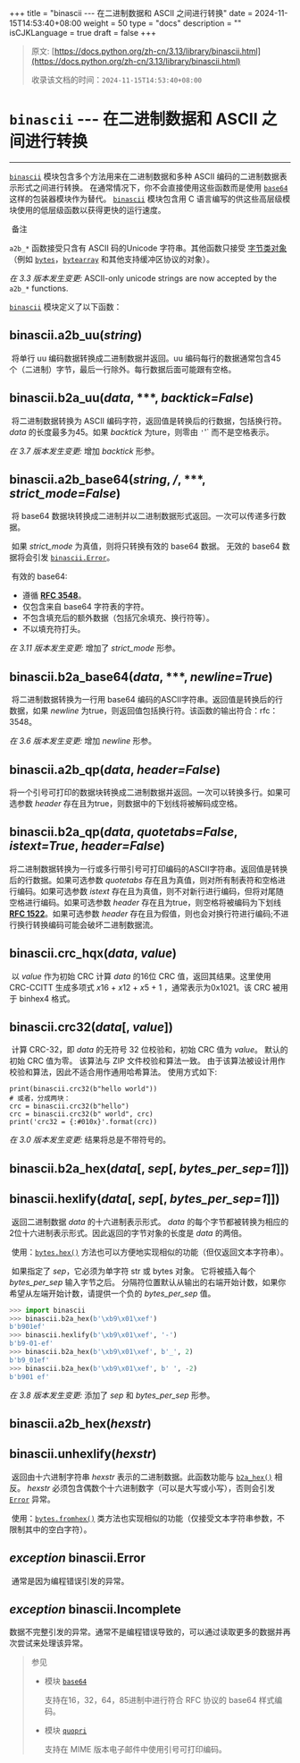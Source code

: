 +++
title = "binascii --- 在二进制数据和 ASCII 之间进行转换"
date = 2024-11-15T14:53:40+08:00
weight = 50
type = "docs"
description = ""
isCJKLanguage = true
draft = false
+++

> 原文: [https://docs.python.org/zh-cn/3.13/library/binascii.html](https://docs.python.org/zh-cn/3.13/library/binascii.html)
>
> 收录该文档的时间：`2024-11-15T14:53:40+08:00`

# `binascii` --- 在二进制数据和 ASCII 之间进行转换

------

[`binascii`](https://docs.python.org/zh-cn/3.13/library/binascii.html#module-binascii) 模块包含多个方法用来在二进制数据和多种 ASCII 编码的二进制数据表示形式之间进行转换。 在通常情况下，你不会直接使用这些函数而是使用 [`base64`](https://docs.python.org/zh-cn/3.13/library/base64.html#module-base64) 这样的包装器模块作为替代。 [`binascii`](https://docs.python.org/zh-cn/3.13/library/binascii.html#module-binascii) 模块包含用 C 语言编写的供这些高层级模块使用的低层级函数以获得更快的运行速度。

​	备注

 

`a2b_*` 函数接受只含有 ASCII 码的Unicode 字符串。其他函数只接受 [字节类对象](https://docs.python.org/zh-cn/3.13/glossary.html#term-bytes-like-object) （例如 [`bytes`](https://docs.python.org/zh-cn/3.13/library/stdtypes.html#bytes)，[`bytearray`](https://docs.python.org/zh-cn/3.13/library/stdtypes.html#bytearray) 和其他支持缓冲区协议的对象）。

*在 3.3 版本发生变更:* ASCII-only unicode strings are now accepted by the `a2b_*` functions.

[`binascii`](https://docs.python.org/zh-cn/3.13/library/binascii.html#module-binascii) 模块定义了以下函数：

## binascii.**a2b_uu**(*string*)

​	将单行 uu 编码数据转换成二进制数据并返回。uu 编码每行的数据通常包含45 个（二进制）字节，最后一行除外。每行数据后面可能跟有空格。

## binascii.**b2a_uu**(*data*, ***, *backtick=False*)

​	将二进制数据转换为 ASCII 编码字符，返回值是转换后的行数据，包括换行符。 *data* 的长度最多为45。如果 *backtick* 为ture，则零由 `'`'` 而不是空格表示。

*在 3.7 版本发生变更:* 增加 *backtick* 形参。

## binascii.**a2b_base64**(*string*, */*, ***, *strict_mode=False*)

​	将 base64 数据块转换成二进制并以二进制数据形式返回。一次可以传递多行数据。

​	如果 *strict_mode* 为真值，则将只转换有效的 base64 数据。 无效的 base64 数据将会引发 [`binascii.Error`](https://docs.python.org/zh-cn/3.13/library/binascii.html#binascii.Error)。

​	有效的 base64:

- 遵循 [**RFC 3548**](https://datatracker.ietf.org/doc/html/rfc3548.html)。
- 仅包含来自 base64 字符表的字符。
- 不包含填充后的额外数据（包括冗余填充、换行符等）。
- 不以填充符打头。

*在 3.11 版本发生变更:* 增加了 *strict_mode* 形参。

## binascii.**b2a_base64**(*data*, ***, *newline=True*)

​	将二进制数据转换为一行用 base64 编码的ASCII字符串。返回值是转换后的行数据，如果 *newline* 为true，则返回值包括换行符。该函数的输出符合：rfc：3548。

*在 3.6 版本发生变更:* 增加 *newline* 形参。

## binascii.**a2b_qp**(*data*, *header=False*)

​	将一个引号可打印的数据块转换成二进制数据并返回。一次可以转换多行。如果可选参数 *header* 存在且为true，则数据中的下划线将被解码成空格。

## binascii.**b2a_qp**(*data*, *quotetabs=False*, *istext=True*, *header=False*)

​	将二进制数据转换为一行或多行带引号可打印编码的ASCII字符串。返回值是转换后的行数据。如果可选参数 *quotetabs* 存在且为真值，则对所有制表符和空格进行编码。如果可选参数 *istext* 存在且为真值，则不对新行进行编码，但将对尾随空格进行编码。如果可选参数 *header* 存在且为true，则空格将被编码为下划线 [**RFC 1522**](https://datatracker.ietf.org/doc/html/rfc1522.html)。如果可选参数 *header* 存在且为假值，则也会对换行符进行编码;不进行换行转换编码可能会破坏二进制数据流。

## binascii.**crc_hqx**(*data*, *value*)

​	以 *value* 作为初始 CRC 计算 *data* 的16位 CRC 值，返回其结果。这里使用 CRC-CCITT 生成多项式 *x*16 + *x*12 + *x*5 + 1 ，通常表示为0x1021。该 CRC 被用于 binhex4 格式。

## binascii.**crc32**(*data*[, *value*])

​	计算 CRC-32，即 *data* 的无符号 32 位校验和，初始 CRC 值为 *value*。 默认的初始 CRC 值为零。 该算法与 ZIP 文件校验和算法一致。 由于该算法被设计用作校验和算法，因此不适合用作通用哈希算法。 使用方式如下:

```
print(binascii.crc32(b"hello world"))
# 或者，分成两块：
crc = binascii.crc32(b"hello")
crc = binascii.crc32(b" world", crc)
print('crc32 = {:#010x}'.format(crc))
```

*在 3.0 版本发生变更:* 结果将总是不带符号的。

## binascii.**b2a_hex**(*data*[, *sep*[, *bytes_per_sep=1*]])

## binascii.**hexlify**(*data*[, *sep*[, *bytes_per_sep=1*]])

​	返回二进制数据 *data* 的十六进制表示形式。 *data* 的每个字节都被转换为相应的2位十六进制表示形式。因此返回的字节对象的长度是 *data* 的两倍。

​	使用：[`bytes.hex()`](https://docs.python.org/zh-cn/3.13/library/stdtypes.html#bytes.hex) 方法也可以方便地实现相似的功能（但仅返回文本字符串）。

​	如果指定了 *sep*，它必须为单字符 str 或 bytes 对象。 它将被插入每个 *bytes_per_sep* 输入字节之后。 分隔符位置默认从输出的右端开始计数，如果你希望从左端开始计数，请提供一个负的 *bytes_per_sep* 值。



``` python
>>> import binascii
>>> binascii.b2a_hex(b'\xb9\x01\xef')
b'b901ef'
>>> binascii.hexlify(b'\xb9\x01\xef', '-')
b'b9-01-ef'
>>> binascii.b2a_hex(b'\xb9\x01\xef', b'_', 2)
b'b9_01ef'
>>> binascii.b2a_hex(b'\xb9\x01\xef', b' ', -2)
b'b901 ef'
```

*在 3.8 版本发生变更:* 添加了 *sep* 和 *bytes_per_sep* 形参。

## binascii.**a2b_hex**(*hexstr*)

## binascii.**unhexlify**(*hexstr*)

​	返回由十六进制字符串 *hexstr* 表示的二进制数据。此函数功能与 [`b2a_hex()`](https://docs.python.org/zh-cn/3.13/library/binascii.html#binascii.b2a_hex) 相反。 *hexstr* 必须包含偶数个十六进制数字（可以是大写或小写），否则会引发 [`Error`](https://docs.python.org/zh-cn/3.13/library/binascii.html#binascii.Error) 异常。

​	使用：[`bytes.fromhex()`](https://docs.python.org/zh-cn/3.13/library/stdtypes.html#bytes.fromhex) 类方法也实现相似的功能（仅接受文本字符串参数，不限制其中的空白字符）。

## *exception* binascii.**Error**

​	通常是因为编程错误引发的异常。

## *exception* binascii.**Incomplete**

​	数据不完整引发的异常。通常不是编程错误导致的，可以通过读取更多的数据并再次尝试来处理该异常。

> 参见
>
> 
>
> - 模块 [`base64`](https://docs.python.org/zh-cn/3.13/library/base64.html#module-base64)
>
>   支持在16，32，64，85进制中进行符合 RFC 协议的 base64 样式编码。
>
> - 模块 [`quopri`](https://docs.python.org/zh-cn/3.13/library/quopri.html#module-quopri)
>
>   支持在 MIME 版本电子邮件中使用引号可打印编码。
